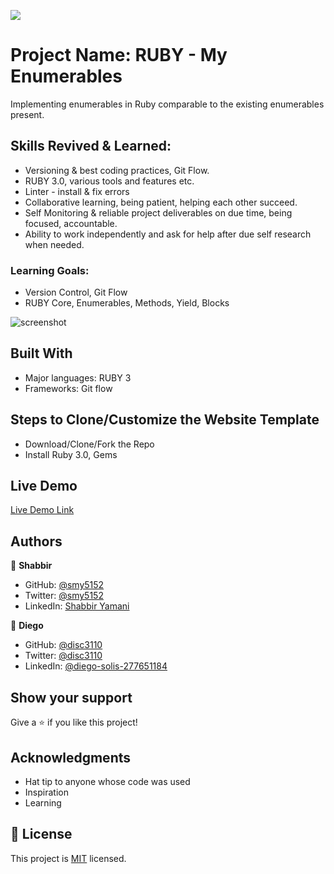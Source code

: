 ![](https://img.shields.io/badge/Microverse-blueviolet)

# Project Name: RUBY - My Enumerables

Implementing enumerables in Ruby comparable to the existing enumerables present.

## Skills Revived & Learned:

- Versioning & best coding practices, Git Flow.
- RUBY 3.0, various tools and features etc.
- Linter - install & fix errors
- Collaborative learning, being patient, helping each other succeed.
- Self Monitoring & reliable project deliverables on due time, being focused, accountable.
- Ability to work independently and ask for help after due self research when needed.

### Learning Goals:

- Version Control, Git Flow
- RUBY Core, Enumerables, Methods, Yield, Blocks

![screenshot]()

## Built With

- Major languages: RUBY 3
- Frameworks: Git flow

## Steps to Clone/Customize the Website Template

- Download/Clone/Fork the Repo
- Install Ruby 3.0, Gems

## Live Demo

[Live Demo Link](https://smy5152.github.io//)

## Authors

👤 **Shabbir**

- GitHub: [@smy5152](https://github.com/smy5152)
- Twitter: [@smy5152](https://twitter.com/smy5152)
- LinkedIn: [Shabbir Yamani](https://www.linkedin.com/in/shabbirmyamani/)

👤 **Diego**

- GitHub: [@disc3110](https://github.com/disc3110)
- Twitter: [@disc3110](https://twitter.com/disc3110)
- LinkedIn: [@diego-solis-277651184](https://www.linkedin.com/in/diego-solis-277651184/)

## Show your support

Give a ⭐️ if you like this project!

## Acknowledgments

- Hat tip to anyone whose code was used
- Inspiration
- Learning

## 📝 License

This project is [MIT](./LICENSE) licensed.

